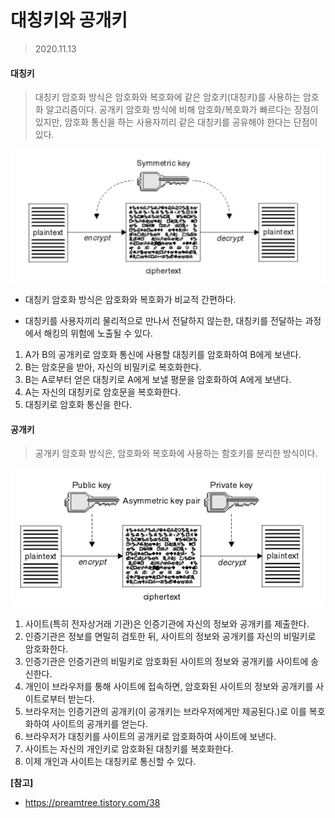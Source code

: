 # 대칭키와 공개키

> 2020.11.13



#### 대칭키

> 대칭키 암호화 방식은 암호화와 복호화에 같은 암호키(대칭키)를 사용하는 암호화 알고리즘이다. 공개키 암호화 방식에 비해 암호화/복호화가 빠르다는 장점이 있지만, 암호화 통신을 하는 사용자끼리 같은 대칭키를 공유해야 한다는 단점이 있다.

![image-20201113203812968](./img/SymmetricKey.png)

- 대칭키 암호화 방식은 암호화와 복호화가 비교적 간편하다. 

- 대칭키를 사용자끼리 물리적으로 만나서 전달하지 않는한, 대칭키를 전달하는 과정에서 해킹의 위험에 노출될 수 있다.

1. A가 B의 공개키로 암호화 통신에 사용할 대칭키를 암호화하여 B에게 보낸다.
2. B는 암호문을 받아, 자신의 비밀키로 복호화한다.
3. B는 A로부터 얻은 대칭키로 A에게 보낼 평문을 암호화하여 A에게 보낸다.
4. A는 자신의 대칭키로 암호문을 복호화한다.
5. 대칭키로 암호화 통신을 한다.



#### 공개키

> 공개키 암호화 방식은, 암호화와 복호화에 사용하는 함호키를 분리한 방식이다.

![image-20201113212638872](./img/PublicKey.png)

1. 사이트(특히 전자상거래 기관)은 인증기관에 자신의 정보와 공개키를 제출한다.
2. 인증기관은 정보를 면밀히 검토한 뒤, 사이트의 정보와 공개키를 자신의 비밀키로 암호화한다.
3. 인증기관은 인증기관의 비밀키로 암호화된 사이트의 정보와 공개키를 사이트에 송신한다.
4. 개인이 브라우저를 통해 사이트에 접속하면, 암호화된 사이트의 정보와 공개키를 사이트로부터 받는다.
5. 브라우저는 인증기관의 공개키(이 공개키는 브라우저에게만 제공된다.)로 이를 복호화하여 사이트의 공개키를 얻는다.
6. 브라우저가 대칭키를 사이트의 공개키로 암호화하여 사이트에 보낸다.
7. 사이트는 자신의 개인키로 암호화된 대칭키를 복호화한다.
8. 이제 개인과 사이트는 대칭키로 통신할 수 있다.



**[참고]**

- https://preamtree.tistory.com/38